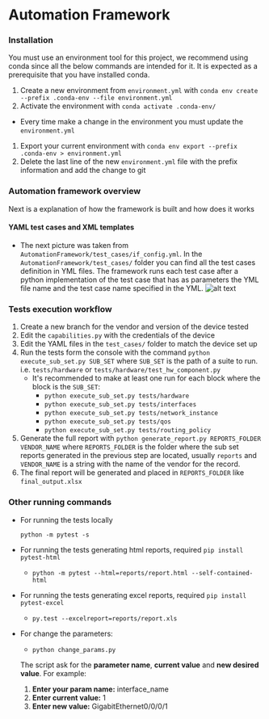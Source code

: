 # Automation Framework
### Installation
You must use an environment tool for this project, we recommend using conda since all the below commands are intended for it.
It is expected as a prerequisite that you have installed conda.
1. Create a new environment from `environment.yml` with `conda env create --prefix .conda-env --file environment.yml`
2. Activate the environment with `conda activate .conda-env/` 
- Every time make a change in the environment you must update the `environment.yml`
1. Export your current environment with `conda env export --prefix .conda-env > environment.yml`
2. Delete the last line of the new `environment.yml` file with the prefix information and add the change to git

### Automation framework overview
Next is a explanation of how the framework is built and how does it works

#### YAML test cases and XML templates
- The next picture was taken from `AutomationFramework/test_cases/if_config.yml`. In the `AutomationFramework/test_cases/` 
folder you can find all the test cases definition in YML files. The framework runs each test case after a python 
implementation of the test case that has as parameters the YML file name and the test case name specified in the YML.
![alt text](https://github.com/sbarguil/Testing-framework/tree/automation_framework/AutomationFramework/img/yaml_example.png)

### Tests execution workflow
1. Create a new branch for the vendor and version of the device tested
2. Edit the `capabilities.py` with the credentials of the device  
3. Edit the YAML files in the `test_cases/` folder to match the device set up
4. Run the tests form the console with the command `python execute_sub_set.py SUB_SET` where `SUB_SET` is the path of a suite to run. i.e. `tests/hardware` or `tests/hardware/test_hw_component.py`
    - It's recommended to make at least one run for each block where the block is the `SUB_SET`:
        - `python execute_sub_set.py tests/hardware`
        - `python execute_sub_set.py tests/interfaces`
        - `python execute_sub_set.py tests/network_instance`
        - `python execute_sub_set.py tests/qos`
        - `python execute_sub_set.py tests/routing_policy`
5. Generate the full report with `python generate_report.py REPORTS_FOLDER VENDOR_NAME` where `REPORTS_FOLDER` is the folder where the sub set reports generated in the previous step are located, usually `reports` and `VENDOR_NAME` is a string with the name of the vendor for the record.
6. The final report will be generated and placed in `REPORTS_FOLDER` like `final_output.xlsx`
  
 
### Other running commands
- For running the tests locally

    `python -m pytest -s`

- For running the tests generating html reports, required `pip install pytest-html`

    - `python -m pytest --html=reports/report.html --self-contained-html`

- For running the tests generating excel reports, required `pip install pytest-excel
`
    - `py.test --excelreport=reports/report.xls`

- For change the parameters:

	- `python change_params.py `

	The script ask for the **parameter name**, **current value** and **new desired value**. 
	For example:

	1. **Enter your param name:** interface_name
	2. **Enter current value:** 1
	3. **Enter new value:** GigabitEthernet0/0/0/1
